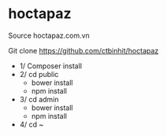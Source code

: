 # hoctapaz
Source hoctapaz.com.vn

Git clone https://github.com/ctbinhit/hoctapaz
<ul>
  <li>1/ Composer install</li>
  <li>2/ cd public
    <ul>
      <li>bower install</li>
      <li>npm install</li>
      </ul>
  </li>
  <li>3/ cd admin
    <ul>
      <li>bower install</li>
      <li>npm install</li>
      </ul>
  </li>
  <li>4/ cd ~</li>
</ul>








